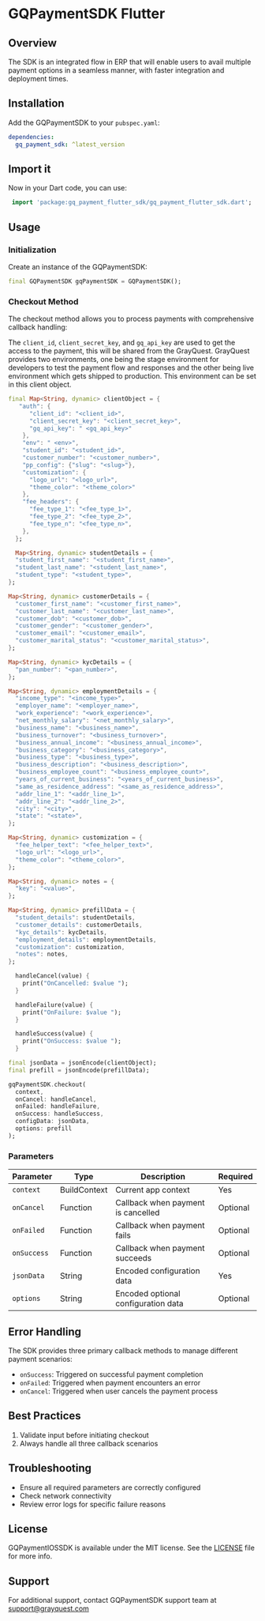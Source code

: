 # GQPaymentSDK Flutter

## Overview
The SDK is an integrated flow in ERP that will enable users to avail multiple payment options in a seamless manner, with faster integration and deployment times.

<!-- The `GQPaymentSDK` is a payment SDK that allows developers to integrate a seamless payment gateway into their Flutter applications. It provides callbacks for success, failure, and cancellation of the payment process, along with options for prefilled user data. -->


## Installation

Add the GQPaymentSDK to your `pubspec.yaml`:
```yaml
dependencies:
  gq_payment_sdk: ^latest_version
```
## Import it 
Now in your Dart code, you can use:
```dart
 import 'package:gq_payment_flutter_sdk/gq_payment_flutter_sdk.dart';
```

## Usage

### Initialization
Create an instance of the GQPaymentSDK:
```dart
final GQPaymentSDK gqPaymentSDK = GQPaymentSDK();
```

### Checkout Method
The checkout method allows you to process payments with comprehensive callback handling:


The `client_id`, `client_secret_key`, and `gq_api_key` are used to get the access to the payment, this will be shared from the GrayQuest.
GrayQuest provides two environments, one being the stage environment for developers to test the payment flow and responses and the other being live environment which gets shipped to production. This environment can be set in this client object.

```dart
final Map<String, dynamic> clientObject = {
   "auth": {
      "client_id": "<client_id>",
      "client_secret_key": "<client_secret_key>",
      "gq_api_key": " <gq_api_key>"
    },
    "env": " <env>",
    "student_id": "<student_id>",
    "customer_number": "<customer_number>",
    "pp_config": {"slug": "<slug>"},
    "customization": {
      "logo_url": "<logo_url>",
      "theme_color": "<theme_color>"
    },
    "fee_headers": {
      "fee_type_1": "<fee_type_1>",
      "fee_type_2": "<fee_type_2>",
      "fee_type_n": "<fee_type_n>",
    },
  };

  Map<String, dynamic> studentDetails = {
  "student_first_name": "<student_first_name>",
  "student_last_name": "<student_last_name>",
  "student_type": "<student_type>",
};

Map<String, dynamic> customerDetails = {
  "customer_first_name": "<customer_first_name>",
  "customer_last_name": "<customer_last_name>",
  "customer_dob": "<customer_dob>",
  "customer_gender": "<customer_gender>",
  "customer_email": "<customer_email>",
  "customer_marital_status": "<customer_marital_status>",
};

Map<String, dynamic> kycDetails = {
  "pan_number": "<pan_number>",
};

Map<String, dynamic> employmentDetails = {
  "income_type": "<income_type>",
  "employer_name": "<employer_name>",
  "work_experience": "<work_experience>",
  "net_monthly_salary": "<net_monthly_salary>",
  "business_name": "<business_name>",
  "business_turnover": "<business_turnover>",
  "business_annual_income": "<business_annual_income>",
  "business_category": "<business_category>",
  "business_type": "<business_type>",
  "business_description": "<business_description>",
  "business_employee_count": "<business_employee_count>",
  "years_of_current_business": "<years_of_current_business>",
  "same_as_residence_address": "<same_as_residence_address>",
  "addr_line_1": "<addr_line_1>",
  "addr_line_2": "<addr_line_2>",
  "city": "<city>",
  "state": "<state>",
};

Map<String, dynamic> customization = {
  "fee_helper_text": "<fee_helper_text>",
  "logo_url": "<logo_url>",
  "theme_color": "<theme_color>",
};

Map<String, dynamic> notes = {
  "key": "<value>",
};

Map<String, dynamic> prefillData = {
  "student_details": studentDetails,
  "customer_details": customerDetails,
  "kyc_details": kycDetails,
  "employment_details": employmentDetails,
  "customization": customization,
  "notes": notes,
};

  handleCancel(value) {
    print("OnCancelled: $value ");
  }

  handleFailure(value) {
    print("OnFailure: $value ");
  }

  handleSuccess(value) {
    print("OnSuccess: $value ");
  }

final jsonData = jsonEncode(clientObject);
final prefill = jsonEncode(prefillData);

gqPaymentSDK.checkout(
  context,
  onCancel: handleCancel,
  onFailed: handleFailure,
  onSuccess: handleSuccess,
  configData: jsonData,
  options: prefill
);


```

### Parameters

| Parameter | Type | Description | Required |
|-----------|------|-------------|----------|
| `context` | BuildContext | Current app context | Yes |
| `onCancel` | Function | Callback when payment is cancelled | Optional |
| `onFailed` | Function | Callback when payment fails | Optional |
| `onSuccess` | Function | Callback when payment succeeds | Optional |
| `jsonData` | String | Encoded configuration data | Yes |
| `options` | String | Encoded optional configuration data | Optional |

## Error Handling
The SDK provides three primary callback methods to manage different payment scenarios:
- `onSuccess`: Triggered on successful payment completion
- `onFailed`: Triggered when payment encounters an error
- `onCancel`: Triggered when user cancels the payment process

## Best Practices
1. Validate input before initiating checkout
2. Always handle all three callback scenarios

## Troubleshooting
- Ensure all required parameters are correctly configured
- Check network connectivity
- Review error logs for specific failure reasons

## License

GQPaymentIOSSDK is available under the MIT license. See the [LICENSE](LICENSE) file for more info.

## Support
For additional support, contact GQPaymentSDK support team at support@grayquest.com

